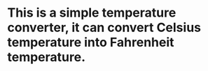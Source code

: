 # This is a simple temperature converter, it can convert Celsius temperature into Fahrenheit temperature.
